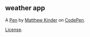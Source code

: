 weather app
-----------


A [Pen](https://codepen.io/matthewkinders/pen/NjQJzx) by [Matthew Kinder](http://codepen.io/matthewkinders) on [CodePen](http://codepen.io/).

[License](https://codepen.io/matthewkinders/pen/NjQJzx/license).